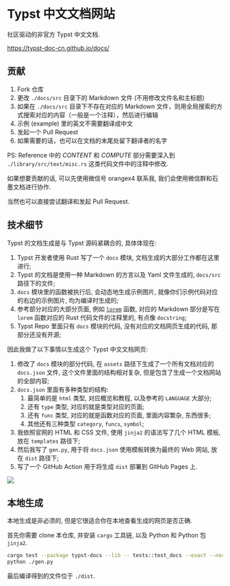 # Typst 中文文档网站

社区驱动的非官方 Typst 中文文档.

https://typst-doc-cn.github.io/docs/


## 贡献

1. Fork 仓库
2. 更改 `./docs/src` 目录下的 Markdown 文件 (不用修改文件名和主标题)
3. 如果在 `./docs/src` 目录下不存在对应的 Markdown 文件，则用全局搜索的方式搜索对应的内容（一般是一个注释），然后进行编辑
4. 示例 (example) 里的英文不需要翻译成中文
5. 发起一个 Pull Request
6. 如果需要的话，也可以在文档的末尾处留下翻译者的名字

PS: Reference 中的 *CONTENT* 和 *COMPUTE* 部分需要深入到 `./library/src/text/misc.rs` 这类代码文件中的注释中修改.

如果想要贡献的话, 可以先使用微信号 orangex4 联系我, 我们会使用微信群和石墨文档进行协作.

当然也可以直接尝试翻译和发起 Pull Request.


## 技术细节

Typst 的文档生成是与 Typst 源码紧耦合的, 具体体现在:

1. Typst 开发者使用 Rust 写了一个 `docs` 模块, 文档生成的大部分工作都在这里进行;
2. Typst 的文档是使用一种 Markdown 的方言以及 Yaml 文件生成的, `docs/src` 路径下的文件;
3. `docs` 模块里的函数被执行后, 会动态地生成示例图片, 就像你们示例代码对应的右边的示例图片, 均为编译时生成的;
4. 参考部分对应的大部分页面, 例如 [`lorem`](https://typst-doc-cn.github.io/docs/reference/text/lorem/) 函数, 对应的 Markdown 部分是写在 `lorem` 函数对应的 Rust 代码文件的注释里的, 有点像 `docstring`;
5. Typst Repo 里面只有 `docs` 模块的代码, 没有对应的文档网页生成的代码, 那部分还没有开源;

因此我做了以下事情以生成这个 Typst 中文文档网页:

1. 修改了 `docs` 模块的部分代码, 在 `assets` 路径下生成了一个所有文档对应的 `docs.json` 文件, 这个文件里面的结构相对复杂, 但是包含了生成一个文档网站的全部内容;
2. `docs.json` 里面有多种类型的结构:
    1. 最简单的是 `html` 类型, 对应概览和教程, 以及参考的 `LANGUAGE` 大部分;
    2. 还有 `type` 类型, 对应的就是类型对应的页面;
    3. 还有 `func` 类型, 对应的就是函数对应的页面, 里面内容繁杂, 东西很多;
    4. 其他还有三种类型 `category`, `funcs`, `symbol`;
3. 我依照官网的 HTML 和 CSS 文件, 使用 `jinja2` 的语法写了几个 HTML 模板, 放在 `templates` 路径下;
4. 然后我写了 `gen.py`, 用于将 `docs.json` 使用模板转换为最终的 Web 网站, 放在 `dist` 路径下;
5. 写了一个 GitHub Action 用于将生成 `dist` 部署到 GitHub Pages 上.

![](https://picgo-1258602555.cos.ap-nanjing.myqcloud.com/20230625213846.png)


## 本地生成

本地生成是非必须的, 但是它很适合你在本地查看生成的网页是否正确.

首先你需要 clone 本仓库, 并安装 `cargo` 工具链, 以及 Python 和 Python 包 `jinja2`.

```sh
cargo test --package typst-docs --lib -- tests::test_docs --exact --nocapture
python ./gen.py
```

最后编译得到的文件位于 `./dist`.